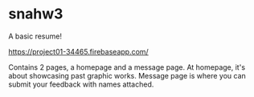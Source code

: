 # snahw3
A basic resume!

https://project01-34465.firebaseapp.com/

Contains 2 pages, a homepage and a message page.
At homepage, it's about showcasing past graphic works.
Message page is where you can submit your feedback with names attached.
